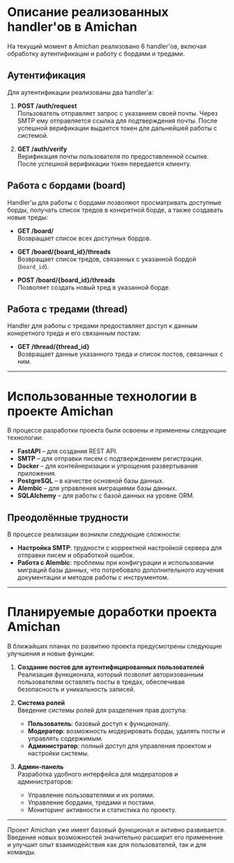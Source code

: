 # Описание реализованных handler'ов в Amichan

На текущий момент в Amichan реализовано 6 handler'ов, включая обработку аутентификации и работу с бордами и тредами.

## Аутентификация

Для аутентификации реализованы два handler'а:

1. **POST /auth/request**  
   Пользователь отправляет запрос с указанием своей почты. Через SMTP ему отправляется ссылка для подтверждения почты. После успешной верификации выдается токен для дальнейшей работы с системой.

2. **GET /auth/verify**  
   Верификация почты пользователя по предоставленной ссылке. После успешной верификации токен передается клиенту.

## Работа с бордами (board)

Handler'ы для работы с бордами позволяют просматривать доступные борды, получать список тредов в конкретной борде, а также создавать новые треды:

- **GET /board/**  
  Возвращает список всех доступных бордов.

- **GET /board/{board_id}/threads**  
  Возвращает список тредов, связанных с указанной бордой (`board_id`).

- **POST /board/{board_id}/threads**  
  Позволяет создать новый тред в указанной борде.

## Работа с тредами (thread)

Handler для работы с тредами предоставляет доступ к данным конкретного треда и его связанным постам:

- **GET /thread/{thread_id}**  
  Возвращает данные указанного треда и список постов, связанных с ним.

---

# Использованные технологии в проекте Amichan

В процессе разработки проекта были освоены и применены следующие технологии:

- **FastAPI** – для создания REST API.
- **SMTP** – для отправки писем с подтверждением регистрации.
- **Docker** – для контейнеризации и упрощения развертывания приложения.
- **PostgreSQL** – в качестве основной базы данных.
- **Alembic** – для управления миграциями базы данных.
- **SQLAlchemy** – для работы с базой данных на уровне ORM.

## Преодолённые трудности

В процессе реализации возникли следующие сложности:
- **Настройка SMTP**: трудности с корректной настройкой сервера для отправки писем и обработкой ошибок.
- **Работа с Alembic**: проблемы при конфигурации и использовании миграций базы данных, что потребовало дополнительного изучения документации и методов работы с инструментом.

---
# Планируемые доработки проекта Amichan

В ближайших планах по развитию проекта предусмотрены следующие улучшения и новые функции:

1. **Создание постов для аутентифицированных пользователей**  
   Реализация функционала, который позволит авторизованным пользователям оставлять посты в тредах, обеспечивая безопасность и уникальность записей.

2. **Система ролей**  
   Введение системы ролей для разделения прав доступа:
    - **Пользователь**: базовый доступ к функционалу.
    - **Модератор**: возможность модерировать борды, удалять посты и управлять содержимым.
    - **Администратор**: полный доступ для управления проектом и настройки системы.

3. **Админ-панель**  
   Разработка удобного интерфейса для модераторов и администраторов:
    - Управление пользователями и их ролями.
    - Управление бордами, тредами и постами.
    - Мониторинг активности и статистика по проекту.

---
Проект Amichan уже имеет базовый функционал и активно развивается. Введение новых возможностей значительно расширит его применение и улучшит опыт взаимодействия как для пользователей, так и для команды.





